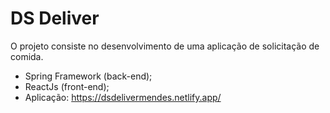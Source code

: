 # DS Deliver
O projeto consiste no desenvolvimento de uma aplicação de solicitação de comida.
- Spring Framework (back-end);
- ReactJs (front-end);
- Aplicação:
https://dsdelivermendes.netlify.app/
